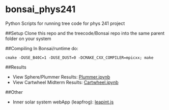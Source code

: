bonsai_phys241
==============

Python Scripts for running tree code for phys 241 project

##Setup
Clone this repo and the treecode/Bonsai repo into the same parent folder on your system

##Compiling
In Bonsai/runtime do:

    cmake -DUSE_B40C=1 -DUSE_DUST=0 -DCMAKE_CXX_COMPILER=mpicxx; make

##Results
* View Sphere/Plummer Results: [Plummer.ipynb](http://nbviewer.ipython.org/github/fizxmike/bonsai_phsy241/blob/master/Plummer.ipynb)
* View Cartwheel Midterm Results: [Cartwheel.ipynb](http://nbviewer.ipython.org/github/fizxmike/bonsai_phsy241/blob/master/Cartwheel.ipynb)

##Other
* Inner solar system webApp (leapfrog): [leapint.js](https://googledrive.com/host/0By3y5bc79qIyU2c0WE4tQVFTZHM/leapFrog/leapint.htm)

